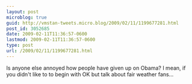 ```yaml
---
layout: post
microblog: true
guid: http://vmstan-tweets.micro.blog/2009/02/11/1199677281.html
post_id: 3052685
date: 2009-02-11T11:36:57-0600
lastmod: 2009-02-11T11:36:57-0600
type: post
url: /2009/02/11/1199677281.html
---
```

Is anyone else annoyed how people have given up on Obama? I mean, if you didn't like to to begin with OK but talk about fair weather fans...

